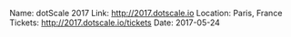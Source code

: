 Name: dotScale 2017
Link: http://2017.dotscale.io
Location: Paris, France
Tickets: http://2017.dotscale.io/tickets
Date: 2017-05-24